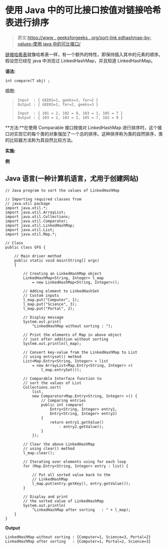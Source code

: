 # 使用 Java 中的可比接口按值对链接哈希表进行排序

> 原文:[https://www . geeksforgeeks . org/sort-link edhashmap-by-values-使用 java 中的可比接口/](https://www.geeksforgeeks.org/sort-linkedhashmap-by-values-using-comparable-interface-in-java/)

[链接哈希表](https://www.geeksforgeeks.org/linkedhashmap-class-java-examples/)就像哈希表一样，有一个额外的特性，即保持插入其中的元素的顺序。假设您已经在 java 中浏览过 LinkedHashMap，并且知道 LinkedHashMap。

**语法:**

```
int compare(T obj) ;
```

插图:

> ```
> Input  : { GEEKS=1, geeks=3, for=2 }
> Output : { GEEKS=1, for=2, geeks=3 }
> 
> Input  : { 101 = 2, 102 = 9, 103 = 1, 105 = 7 }
> Output : { 103 = 1, 101 = 2, 105 = 7, 102 = 9 }
> ```

**方法:**在使用 Comparable 接口按值对 LinkedHashMap 进行排序时，这个接口对实现它的每个类的对象强加了一个总的排序。这种排序称为类的自然排序，类的比较器方法称为其自然比较方法。

**实施:**

**例**

## Java 语言(一种计算机语言，尤用于创建网站)

```
// Java program to sort the values of LinkedHashMap

// Importing required classes from
// java.util package
import java.util.*;
import java.util.ArrayList;
import java.util.Collections;
import java.util.Comparator;
import java.util.LinkedHashMap;
import java.util.List;
import java.util.Map.*;

// Class 
public class GFG {

    // Main driver method
    public static void main(String[] args)
    {

        // Creating an LinkedHashMap object
        LinkedHashMap<String, Integer> l_map
            = new LinkedHashMap<String, Integer>();

        // Adding element to LinkedHashSet
        // Custom inputs
        l_map.put("Computer", 1);
        l_map.put("Science", 3);
        l_map.put("Portal", 2);

        // Display message
        System.out.print(
            "LinkedHashMap without sorting : ");

        // Print the elements of Map in above object
        // just after addition without sorting
        System.out.println(l_map);

        // Convert key-value from the LinkedHashMap to List
        // using entryset() method
        List<Map.Entry<String, Integer> > list
            = new ArrayList<Map.Entry<String, Integer> >(
                l_map.entrySet());

        // Comparable Interface function to
        // sort the values of List
        Collections.sort(
            list,
            new Comparator<Map.Entry<String, Integer> >() {
                // Comparing entries
                public int compare(
                    Entry<String, Integer> entry1,
                    Entry<String, Integer> entry2)
                {
                    return entry1.getValue()
                        - entry2.getValue();
                }
            });

        // Clear the above LinkedHashMap
        // using clear() method
        l_map.clear();

        // Iterating over elements using for each loop
        for (Map.Entry<String, Integer> entry : list) {

            // Put all sorted value back to the
            // LinkedHashMap
            l_map.put(entry.getKey(), entry.getValue());
        }

        // Display and print
        // the sorted value of LinkedHashMap
        System.out.println(
            "LinkedHashMap after sorting   : " + l_map);
    }
}
```

**Output**

```
LinkedHashMap without sorting : {Computer=1, Science=3, Portal=2}
LinkedHashMap after sorting   : {Computer=1, Portal=2, Science=3}

```